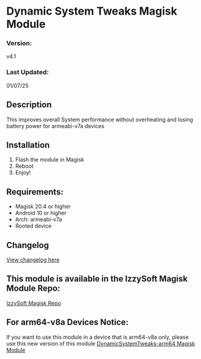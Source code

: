 # Dynamic System Tweaks Magisk Module

### Version:
v4.1

### Last Updated:
01/07/25

## Description
This improves overall System performance without overheating and losing battery power for armeabi-v7a devices

## Installation 
1. Flash the module in Magisk
3. Reboot
4. Enjoy!

## Requirements:
- Magisk 20.4 or higher
- Android 10 or higher
- Arch: armeabi-v7a
- Rooted device

## Changelog
[View changelog here](https://github.com/PS2ClassicsVault/Dynamic-System-Tweaks-Magisk-Module/blob/main/changelog.md)


## This module is available in the IzzySoft Magisk Module Repo:
[IzzySoft Magisk Repo](https://apt.izzysoft.de/magisk/)

## For arm64-v8a Devices Notice:
If you want to use this module in a device that is arm64-v8a only, please use this new version of this module [DynamicSystemTweaks-arm64 Magisk Module](https://github.com/PS2ClassicsVault/DynamicSystemTweaks-arm64-Magisk-Module)
